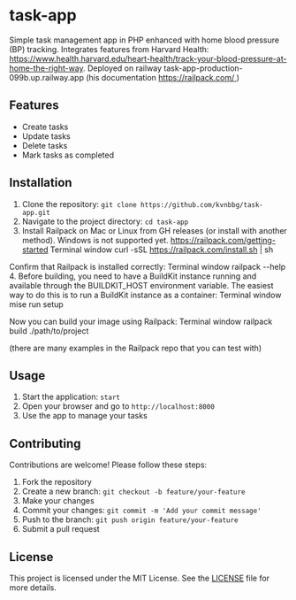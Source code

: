 # task-app
Simple task management app in PHP enhanced with home blood pressure (BP) tracking. Integrates features from Harvard Health: https://www.health.harvard.edu/heart-health/track-your-blood-pressure-at-home-the-right-way. Deployed on railway task-app-production-099b.up.railway.app (his documentation [https://railpack.com/
](https://railpack.com/))
## Features
- Create tasks
- Update tasks
- Delete tasks
- Mark tasks as completed

## Installation
1. Clone the repository: `git clone https://github.com/kvnbbg/task-app.git`
2. Navigate to the project directory: `cd task-app`
3. Install Railpack on Mac or Linux from GH releases (or install with another method). Windows is not supported yet. https://railpack.com/getting-started
Terminal window
curl -sSL https://railpack.com/install.sh | sh

Confirm that Railpack is installed correctly:
Terminal window
railpack --help
4. Before building, you need to have a BuildKit instance running and available through the BUILDKIT_HOST environment variable. The easiest way to do this is to run a BuildKit instance as a container:
Terminal window
mise run setup

Now you can build your image using Railpack:
Terminal window
railpack build ./path/to/project

(there are many examples in the Railpack repo that you can test with)




## Usage
1. Start the application: `start`
2. Open your browser and go to `http://localhost:8000`
3. Use the app to manage your tasks

## Contributing
Contributions are welcome! Please follow these steps:
1. Fork the repository
2. Create a new branch: `git checkout -b feature/your-feature`
3. Make your changes
4. Commit your changes: `git commit -m 'Add your commit message'`
5. Push to the branch: `git push origin feature/your-feature`
6. Submit a pull request

## License
This project is licensed under the MIT License. See the [LICENSE](LICENSE) file for more details.
